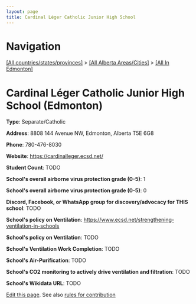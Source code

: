 ```yaml
---
layout: page
title: Cardinal Léger Catholic Junior High School
---
```

# Navigation

[[All countries/states/provinces]](../../..) > [[All Alberta Areas/Cities]](../..) > [[All In Edmonton]](..)

# Cardinal Léger Catholic Junior High School (Edmonton)

**Type**: Separate/Catholic

**Address**: 8808 144 Avenue NW, Edmonton, Alberta T5E 6G8

**Phone**: 780-476-8030

**Website**: <https://cardinalleger.ecsd.net/>

**Student Count**: TODO

**School's overall airborne virus protection grade (0-5)**: 1

**School's overall airborne virus protection grade (0-5)**: 0

**Discord, Facebook, or WhatsApp group for discovery/advocacy for THIS school**: TODO

**School's policy on Ventilation**: <https://www.ecsd.net/strengthening-ventilation-in-schools>

**School's policy on Ventilation**: TODO

**School's Ventilation Work Completion**: TODO

**School's Air-Purification**: TODO

**School's CO2 monitoring to actively drive ventilation and filtration**: TODO

**School's Wikidata URL**: TODO


[Edit this page](https://github.com/ventilate-schools/AB/edit/main/./Edmonton/Cardinal_Léger_Catholic_Junior_High_School.md). See also [rules for contribution](../../../contribution-rules/)